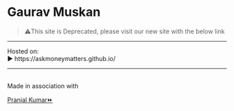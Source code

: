 # Gaurav Muskan
> ⚠️This site is Deprecated, please visit our new site with the below link
<hr>
Hosted on:
<br>
▶️ https://askmoneymatters.github.io/
<hr>
<br>
Made in association with 

[Pranjal Kumar⏩](https://github.com/Pranjal-Barnwal/)
